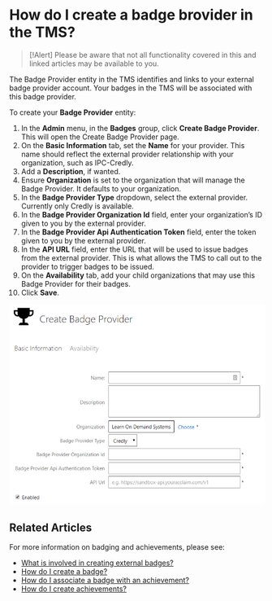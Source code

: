 # How do I create a badge brovider in the TMS?

> [!Alert] Please be aware that not all functionality covered in this and linked articles may be available to you.

The Badge Provider entity in the TMS identifies and links to your external badge provider account. Your badges in the TMS will be associated with this badge provider. 

To create your **Badge Provider** entity:
1. In the **Admin** menu, in the **Badges** group, click **Create Badge Provider**. This will open the Create Badge Provider page.
1. On the **Basic Information** tab, set the **Name** for your provider. This name should reflect the external provider relationship with your organization, such as IPC-Credly.
1. Add a **Description**, if wanted.
1. Ensure **Organization** is set to the organization that will manage the Badge Provider. It defaults to your organization.
1. In the **Badge Provider Type** dropdown, select the external provider. Currently only Credly is available.
1. In the **Badge Provider Organization Id** field, enter your organization’s ID given to you by the external provider. 
1. In the **Badge Provider Api Authentication Token** field, enter the token given to you by the external provider.
1. In the **API URL** field, enter the URL that will be used to issue badges from the external provider. This is what allows the TMS to call out to the provider to trigger badges to be issued.
1. On the **Availability** tab, add your child organizations that may use this Badge Provider for their badges.
1. Click **Save**.

![](/tms/images/create-badge-provider-image.png)

## Related Articles

For more information on badging and achievements, please see:

- [What is involved in creating external badges?](badge-process.md)
- [How do I create a badge?](create-badge.md)
- [How do I associate a badge with an achievement?](associate-badge.md)
- [How do I create achievements?](create-achievements-to-motivate-learners.md)
